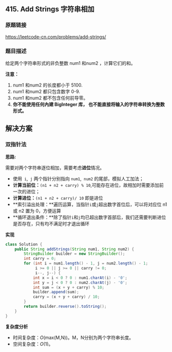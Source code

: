 ## 415. Add Strings  字符串相加

### 原题链接

https://leetcode-cn.com/problems/add-strings/

### 题目描述

给定两个字符串形式的非负整数 num1 和num2 ，计算它们的和。

**注意：**

1. num1 和num2 的长度都小于 5100.
2. num1 和num2 都只包含数字 0-9.
3. num1 和num2 都不包含任何前导零。
4. **你不能使用任何內建 BigInteger 库， 也不能直接将输入的字符串转换为整数形式。**

## 解决方案

### 双指针法

**思路:**

需要对两个字符串逐位相加，需要考虑**进位**情况。

- 使用` i`,` j` 两个指针分别指向 `num1`,` num2` 的尾部，模拟人工加法；
- **计算当前位：**`(n1 + n2 + carry) % 10`,可能存在进位，故相加时需要添加前一次的进位；
- **计算进位：**`(n1 + n2 + carry)/ 10` 即是进位
- **索引溢出处理：**遍历运算，当指针`i`或`j`超出数字首位后，可以将对应位 n1 或 n2 置为 0，方便运算
- **循环退出条件：**除了指针`i`和`j`均已超出数字首部后，我们还需要判断进位是否存在，只有均不满足时才退出循环

**实现**

```java
class Solution {
    public String addStrings(String num1, String num2) {
        StringBuilder builder = new StringBuilder();
        int carry = 0;
        for (int i = num1.length() - 1, j = num2.length() - 1;
             i >= 0 || j >= 0 || carry != 0;
             i--, j--) {
            int x = i < 0 ? 0 : num1.charAt(i) - '0';
            int y = j < 0 ? 0 : num2.charAt(j) - '0';
            int sum = (x + y + carry) % 10;
            builder.append(sum);
            carry = (x + y + carry) / 10;
        }
        return builder.reverse().toString();
    }
}
```

**复杂度分析**

- 时间复杂度：*O*(max(M,N))。M，N分别为两个字符串长度。
- 空间复杂度：*O*(1)。